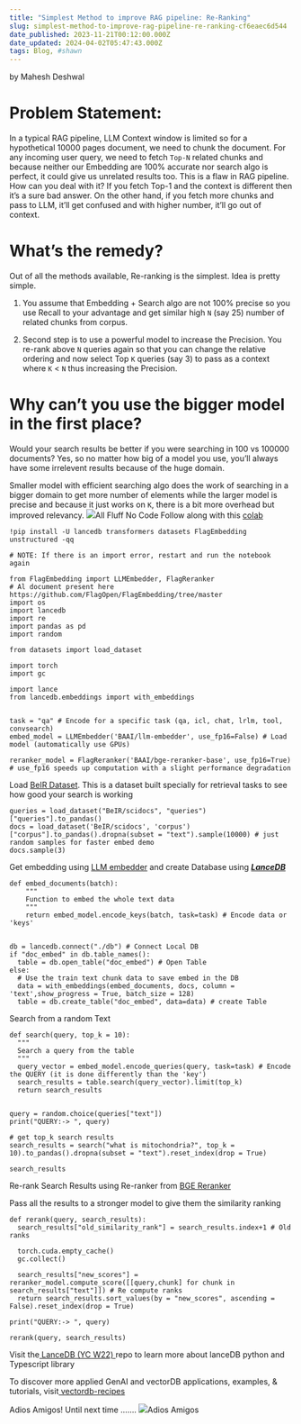 ```yaml
---
title: "Simplest Method to improve RAG pipeline: Re-Ranking"
slug: simplest-method-to-improve-rag-pipeline-re-ranking-cf6eaec6d544
date_published: 2023-11-21T00:12:00.000Z
date_updated: 2024-04-02T05:47:43.000Z
tags: Blog, #shawn
---
```


by Mahesh Deshwal

# Problem Statement:

In a typical RAG pipeline, LLM Context window is limited so for a hypothetical 10000 pages document, we need to chunk the document. For any incoming user query, we need to fetch `Top-N` related chunks and because neither our Embedding are 100% accurate nor search algo is perfect, it could give us unrelated results too. This is a flaw in RAG pipeline. How can you deal with it? If you fetch Top-1 and the context is different then it’s a sure bad answer. On the other hand, if you fetch more chunks and pass to LLM, it’ll get confused and with higher number, it’ll go out of context.

# What’s the remedy?

Out of all the methods available, Re-ranking is the simplest. Idea is pretty simple.

1. You assume that Embedding + Search algo are not 100% precise so you use Recall to your advantage and get similar high `N` (say 25) number of related chunks from corpus.

2. Second step is to use a powerful model to increase the Precision. You re-rank above `N` queries again so that you can change the relative ordering and now select Top `K` queries (say 3) to pass as a context where `K` < `N` thus increasing the Precision.

# Why can’t you use the bigger model in the first place?

Would your search results be better if you were searching in 100 vs 100000 documents? Yes, so no matter how big of a model you use, you’ll always have some irrelevent results because of the huge domain.

Smaller model with efficient searching algo does the work of searching in a bigger domain to get more number of elements while the larger model is precise and because it just works on `K`, there is a bit more overhead but improved relevancy.
![](https://miro.medium.com/v2/resize:fit:369/1*GHOR7e1JM0GkUBRdGGr9cA.jpeg)All Fluff No Code
Follow along with this [colab](https://colab.research.google.com/github/lancedb/vectordb-recipes/blob/main/examples/RAG_re_ranking/main.ipynb?source=post_page-----cf6eaec6d544--------------------------------)

    !pip install -U lancedb transformers datasets FlagEmbedding unstructured -qq
    
    # NOTE: If there is an import error, restart and run the notebook again 
    
    from FlagEmbedding import LLMEmbedder, FlagReranker 
    # Al document present here https://github.com/FlagOpen/FlagEmbedding/tree/master
    import os
    import lancedb
    import re
    import pandas as pd
    import random
    
    from datasets import load_dataset
    
    import torch
    import gc
    
    import lance
    from lancedb.embeddings import with_embeddings
    
    
    task = "qa" # Encode for a specific task (qa, icl, chat, lrlm, tool, convsearch)
    embed_model = LLMEmbedder('BAAI/llm-embedder', use_fp16=False) # Load model (automatically use GPUs)
    
    reranker_model = FlagReranker('BAAI/bge-reranker-base', use_fp16=True) # use_fp16 speeds up computation with a slight performance degradation

Load [BeIR Dataset](https://huggingface.co/datasets/BeIR/scidocs). This is a dataset built specially for retrieval tasks to see how good your search is working

    queries = load_dataset("BeIR/scidocs", "queries")["queries"].to_pandas()
    docs = load_dataset('BeIR/scidocs', 'corpus')["corpus"].to_pandas().dropna(subset = "text").sample(10000) # just random samples for faster embed demo
    docs.sample(3)

Get embedding using [LLM embedder](https://github.com/FlagOpen/FlagEmbedding/tree/master/FlagEmbedding/llm_embedder) and create Database using [***LanceDB***](https://github.com/lancedb/lancedb)

    def embed_documents(batch):
        """
        Function to embed the whole text data
        """
        return embed_model.encode_keys(batch, task=task) # Encode data or 'keys'
    
    
    db = lancedb.connect("./db") # Connect Local DB
    if "doc_embed" in db.table_names():
      table = db.open_table("doc_embed") # Open Table
    else:
      # Use the train text chunk data to save embed in the DB
      data = with_embeddings(embed_documents, docs, column = 'text',show_progress = True, batch_size = 128)
      table = db.create_table("doc_embed", data=data) # create Table

Search from a random Text

    def search(query, top_k = 10):
      """
      Search a query from the table
      """
      query_vector = embed_model.encode_queries(query, task=task) # Encode the QUERY (it is done differently than the 'key')
      search_results = table.search(query_vector).limit(top_k)
      return search_results
    
    
    query = random.choice(queries["text"])
    print("QUERY:-> ", query)
    
    # get top_k search results
    search_results = search("what is mitochondria?", top_k = 10).to_pandas().dropna(subset = "text").reset_index(drop = True)
    
    search_results

Re-rank Search Results using Re-ranker from [BGE Reranker](https://github.com/FlagOpen/FlagEmbedding/tree/master/FlagEmbedding/reranker)

Pass all the results to a stronger model to give them the similarity ranking

    def rerank(query, search_results):
      search_results["old_similarity_rank"] = search_results.index+1 # Old ranks
    
      torch.cuda.empty_cache()
      gc.collect()
    
      search_results["new_scores"] = reranker_model.compute_score([[query,chunk] for chunk in search_results["text"]]) # Re compute ranks
      return search_results.sort_values(by = "new_scores", ascending = False).reset_index(drop = True)
    
    print("QUERY:-> ", query)
    
    rerank(query, search_results)

Visit the[ LanceDB (YC W22) ](https://github.com/lancedb/lancedb)repo to learn more about lanceDB python and Typescript library

To discover more applied GenAI and vectorDB applications, examples, & tutorials, visit[ vectordb-recipes](https://github.com/lancedb/vectordb-recipes)

Adios Amigos! Until next time …….
![](https://miro.medium.com/v2/resize:fit:548/1*S6wSYo7DdFRWF0ZKvqn4jg.gif)Adios Amigos
